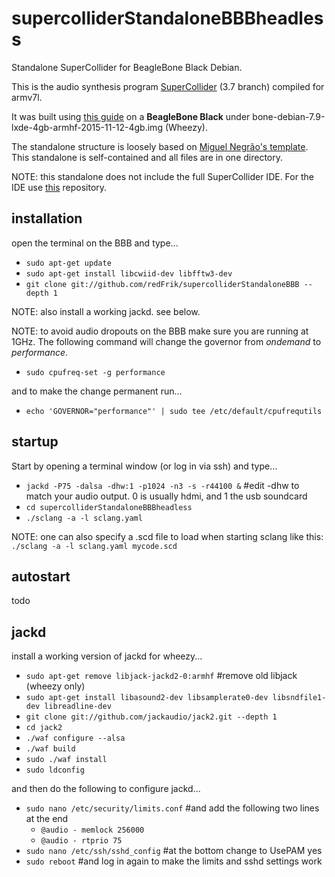 # supercolliderStandaloneBBBheadless
Standalone SuperCollider for BeagleBone Black Debian.

This is the audio synthesis program [SuperCollider](http://github.com/supercollider/supercollider) (3.7 branch) compiled for armv7l.

It was built using [this guide](http://supercollider.github.io/development/building-beagleboneblack) on a **BeagleBone Black** under bone-debian-7.9-lxde-4gb-armhf-2015-11-12-4gb.img (Wheezy).

The standalone structure is loosely based on [Miguel Negrão's template](https://github.com/miguel-negrao/scStandalone). This standalone is self-contained and all files are in one directory.

NOTE: this standalone does not include the full SuperCollider IDE. For the IDE use [this](https://github.com/redFrik/supercolliderStandaloneBBB) repository.

installation
--

open the terminal on the BBB and type...

* `sudo apt-get update`
* `sudo apt-get install libcwiid-dev libfftw3-dev`
* `git clone git://github.com/redFrik/supercolliderStandaloneBBB --depth 1`

NOTE: also install a working jackd.  see below.

NOTE: to avoid audio dropouts on the BBB make sure you are running at 1GHz. The following command will change the governor from *ondemand* to *performance*.

* `sudo cpufreq-set -g performance`

and to make the change permanent run...

* `echo 'GOVERNOR="performance"' | sudo tee /etc/default/cpufrequtils`

startup
--

Start by opening a terminal window (or log in via ssh) and type...

* `jackd -P75 -dalsa -dhw:1 -p1024 -n3 -s -r44100 &` #edit -dhw to match your audio output. 0 is usually hdmi, and 1 the usb soundcard
* `cd supercolliderStandaloneBBBheadless`
* `./sclang -a -l sclang.yaml`

NOTE: one can also specify a .scd file to load when starting sclang like this: `./sclang -a -l sclang.yaml mycode.scd`

autostart
--

todo

jackd
--

install a working version of jackd for wheezy...

* `sudo apt-get remove libjack-jackd2-0:armhf` #remove old libjack (wheezy only)
* `sudo apt-get install libasound2-dev libsamplerate0-dev libsndfile1-dev libreadline-dev`
* `git clone git://github.com/jackaudio/jack2.git --depth 1`
* `cd jack2`
* `./waf configure --alsa`
* `./waf build`
* `sudo ./waf install`
* `sudo ldconfig`

and then do the following to configure jackd...

* `sudo nano /etc/security/limits.conf` #and add the following two lines at the end
  * `@audio - memlock 256000`
  * `@audio - rtprio 75`
* `sudo nano /etc/ssh/sshd_config` #at the bottom change to UsePAM yes
* `sudo reboot` #and log in again to make the limits and sshd settings work
